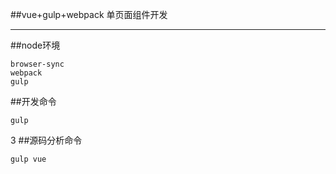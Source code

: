 ##vue+gulp+webpack 单页面组件开发

-----------------------------------

##node环境

    browser-sync
    webpack
    gulp


##开发命令

    gulp

3
##源码分析命令

    gulp vue
